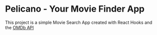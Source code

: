 # Pelicano - Your Movie Finder App

This project is a simple Movie Search App created with React Hooks and the [OMDb API](https://www.omdbapi.com/)
